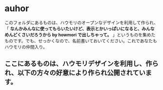 # auhor
このフォルダにあるものは、ハウモリのオープンなデザインを利用して作られ、「 **なんかみんなに使ってもらいたいけど、表示とかいっぱいになると、みんなめんどくさいだろうから by howmori で出しちゃって。**  」というものを集めたものです。でも、せっかくなので、名前書いておいてください。これであなたもハウモリの仲間入り。

ここにあるものは、ハウモリデザインを利用し、作られ、以下の方々の好意により作られ公開されています。
-